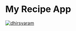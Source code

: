 # My Recipe App

[![dhirsyaram](https://circleci.com/gh/dhirsyaram/my-recipe-app.svg?style=svg)](https://circleci.com/gh/dhirsyaram/my-recipe-app)

